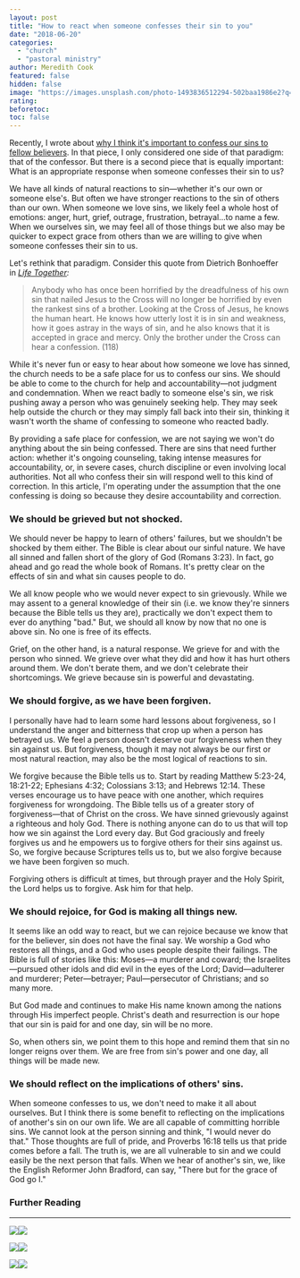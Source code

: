 ```yaml
---
layout: post
title: "How to react when someone confesses their sin to you"
date: "2018-06-20"
categories: 
  - "church"
  - "pastoral ministry"
author: Meredith Cook
featured: false
hidden: false
image: "https://images.unsplash.com/photo-1493836512294-502baa1986e2?q=80&w=2090&auto=format&fit=crop&ixlib=rb-4.0.3&ixid=M3wxMjA3fDB8MHxwaG90by1wYWdlfHx8fGVufDB8fHx8fA%3D%3D"
rating:
beforetoc:
toc: false
---
```


Recently, I wrote about [why I think it's important to confess our sins to fellow believers](http://blog.keelancook.com/2018/05/why-do-we-need-to-confess-our-sin-to-others.html). In that piece, I only considered one side of that paradigm: that of the confessor. But there is a second piece that is equally important: What is an appropriate response when someone confesses their sin to us?

We have all kinds of natural reactions to sin—whether it's our own or someone else's. But often we have stronger reactions to the sin of others than our own. When someone we love sins, we likely feel a whole host of emotions: anger, hurt, grief, outrage, frustration, betrayal...to name a few. When we ourselves sin, we may feel all of those things but we also may be quicker to expect grace from others than we are willing to give when someone confesses their sin to us.

Let's rethink that paradigm. Consider this quote from Dietrich Bonhoeffer in _[Life Together](https://amzn.to/2UoBBaQ):_

> Anybody who has once been horrified by the dreadfulness of his own sin that nailed Jesus to the Cross will no longer be horrified by even the rankest sins of a brother. Looking at the Cross of Jesus, he knows the human heart. He knows how utterly lost it is in sin and weakness, how it goes astray in the ways of sin, and he also knows that it is accepted in grace and mercy. Only the brother under the Cross can hear a confession. (118)

While it's never fun or easy to hear about how someone we love has sinned, the church needs to be a safe place for us to confess our sins. We should be able to come to the church for help and accountability—not judgment and condemnation. When we react badly to someone else's sin, we risk pushing away a person who was genuinely seeking help. They may seek help outside the church or they may simply fall back into their sin, thinking it wasn't worth the shame of confessing to someone who reacted badly.

By providing a safe place for confession, we are not saying we won't do anything about the sin being confessed. There are sins that need further action: whether it's ongoing counseling, taking intense measures for accountability, or, in severe cases, church discipline or even involving local authorities. Not all who confess their sin will respond well to this kind of correction. In this article, I'm operating under the assumption that the one confessing is doing so because they desire accountability and correction.

### We should be grieved but not shocked.

We should never be happy to learn of others' failures, but we shouldn't be shocked by them either. The Bible is clear about our sinful nature. We have all sinned and fallen short of the glory of God (Romans 3:23). In fact, go ahead and go read the whole book of Romans. It's pretty clear on the effects of sin and what sin causes people to do.

We all know people who we would never expect to sin grievously. While we may assent to a general knowledge of their sin (i.e. we know they're sinners because the Bible tells us they are), practically we don't expect them to ever do anything "bad." But, we should all know by now that no one is above sin. No one is free of its effects.

Grief, on the other hand, is a natural response. We grieve for and with the person who sinned. We grieve over what they did and how it has hurt others around them. We don't berate them, and we don't celebrate their shortcomings. We grieve because sin is powerful and devastating.

### We should forgive, as we have been forgiven.

I personally have had to learn some hard lessons about forgiveness, so I understand the anger and bitterness that crop up when a person has betrayed us. We feel a person doesn't deserve our forgiveness when they sin against us. But forgiveness, though it may not always be our first or most natural reaction, may also be the most logical of reactions to sin.

We forgive because the Bible tells us to. Start by reading Matthew 5:23-24, 18:21-22; Ephesians 4:32; Colossians 3:13; and Hebrews 12:14. These verses encourage us to have peace with one another, which requires forgiveness for wrongdoing. The Bible tells us of a greater story of forgiveness—that of Christ on the cross. We have sinned grievously against a righteous and holy God. There is nothing anyone can do to us that will top how we sin against the Lord every day. But God graciously and freely forgives us and he empowers us to forgive others for their sins against us. So, we forgive because Scriptures tells us to, but we also forgive because we have been forgiven so much.

Forgiving others is difficult at times, but through prayer and the Holy Spirit, the Lord helps us to forgive. Ask him for that help.

### We should rejoice, for God is making all things new.

It seems like an odd way to react, but we can rejoice because we know that for the believer, sin does not have the final say. We worship a God who restores all things, and a God who uses people despite their failings. The Bible is full of stories like this: Moses—a murderer and coward; the Israelites—pursued other idols and did evil in the eyes of the Lord; David—adulterer and murderer; Peter—betrayer; Paul—persecutor of Christians; and so many more.

But God made and continues to make His name known among the nations through His imperfect people. Christ's death and resurrection is our hope that our sin is paid for and one day, sin will be no more.

So, when others sin, we point them to this hope and remind them that sin no longer reigns over them. We are free from sin's power and one day, all things will be made new.

### We should reflect on the implications of others' sins.

When someone confesses to us, we don't need to make it all about ourselves. But I think there is some benefit to reflecting on the implications of another's sin on our own life. We are all capable of committing horrible sins. We cannot look at the person sinning and think, "I would never do that." Those thoughts are full of pride, and Proverbs 16:18 tells us that pride comes before a fall. The truth is, we are all vulnerable to sin and we could easily be the next person that falls. When we hear of another's sin, we, like the English Reformer John Bradford, can say, "There but for the grace of God go I."

### Further Reading

* * *

[![](//ws-na.amazon-adsystem.com/widgets/q?_encoding=UTF8&ASIN=B016NESM0G&Format=_SL250_&ID=AsinImage&MarketPlace=US&ServiceVersion=20070822&WS=1&tag=keelancook-20&language=en_US)](https://www.amazon.com/Life-Together-Dietrich-Bonhoeffer-Works-ebook/dp/B016NESM0G/ref=as_li_ss_il?keywords=life+together&qid=1585333292&sr=8-1-spons&psc=1&spLa=ZW5jcnlwdGVkUXVhbGlmaWVyPUExWU9JV1E5VlRaMjEwJmVuY3J5cHRlZElkPUExMDI0MTk4MTlFRDZGT1lDRUs1USZlbmNyeXB0ZWRBZElkPUEwOTAzMDU2Mk8wRFRFNzFVVFFJQyZ3aWRnZXROYW1lPXNwX2F0ZiZhY3Rpb249Y2xpY2tSZWRpcmVjdCZkb05vdExvZ0NsaWNrPXRydWU=&linkCode=li3&tag=keelancook-20&linkId=6fd36ca58106cfcc1b3b97b4f9b5184c&language=en_US)![](https://ir-na.amazon-adsystem.com/e/ir?t=keelancook-20&language=en_US&l=li3&o=1&a=B016NESM0G)

[![](//ws-na.amazon-adsystem.com/widgets/q?_encoding=UTF8&ASIN=B003FCVEBY&Format=_SL250_&ID=AsinImage&MarketPlace=US&ServiceVersion=20070822&WS=1&tag=keelancook-20&language=en_US)](https://www.amazon.com/Putting-Face-Grace-Living-Passing-ebook/dp/B003FCVEBY/ref=as_li_ss_il?keywords=putting+a+face+on+grace&qid=1585332777&sr=8-1&linkCode=li3&tag=keelancook-20&linkId=90fce1363d2fb781a11a6c876aa728f9&language=en_US)![](https://ir-na.amazon-adsystem.com/e/ir?t=keelancook-20&language=en_US&l=li3&o=1&a=B003FCVEBY)

[![](//ws-na.amazon-adsystem.com/widgets/q?_encoding=UTF8&ASIN=1462749720&Format=_SL250_&ID=AsinImage&MarketPlace=US&ServiceVersion=20070822&WS=1&tag=keelancook-20&language=en_US)](https://www.amazon.com/If-You-Only-Knew-Unavoidable/dp/1462749720/ref=as_li_ss_il?_encoding=UTF8&qid=1586807202&sr=1-1&linkCode=li3&tag=keelancook-20&linkId=f7071175be6032e7be2606b2ff58fd4b&language=en_US)![](https://ir-na.amazon-adsystem.com/e/ir?t=keelancook-20&language=en_US&l=li3&o=1&a=1462749720)
